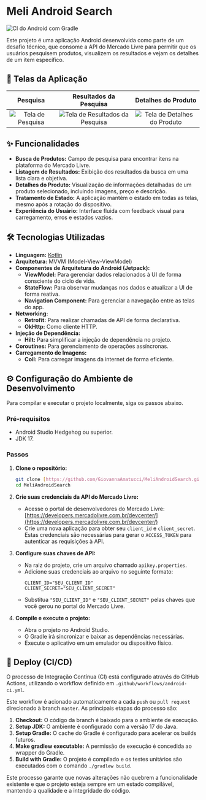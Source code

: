 # Meli Android Search

![CI do Android com Gradle](https://github.com/GiovannaAmatucci/MeliAndroidSearch/actions/workflows/android-ci.yml/badge.svg)

Este projeto é uma aplicação Android desenvolvida como parte de um desafio técnico, que consome a API do Mercado Livre para permitir que os usuários pesquisem produtos, visualizem os resultados e vejam os detalhes de um item específico.

## 📸 Telas da Aplicação

| Pesquisa | Resultados da Pesquisa | Detalhes do Produto |
| :---: | :---: | :---: |
| ![Tela de Pesquisa](https://drive.google.com/file/d/1ApREf6g9aMwgWUsEv6dOBapnM9xiS3Ts/view?usp=sharing) | ![Tela de Resultados da Pesquisa](https://drive.google.com/file/d/1wJhROSAGaQ4ObVyIhlLnABKR9umYkvIo/view?usp=sharing) | ![Tela de Detalhes do Produto](https://drive.google.com/file/d/1IVS9R3vav0li2LZ1fr6QJoblxLXHn6LH/view?usp=sharing) 

## ✨ Funcionalidades

* **Busca de Produtos:** Campo de pesquisa para encontrar itens na plataforma do Mercado Livre.
* **Listagem de Resultados:** Exibição dos resultados da busca em uma lista clara e objetiva.
* **Detalhes do Produto:** Visualização de informações detalhadas de um produto selecionado, incluindo imagens, preço e descrição.
* **Tratamento de Estado:** A aplicação mantém o estado em todas as telas, mesmo após a rotação do dispositivo.
* **Experiência do Usuário:** Interface fluida com feedback visual para carregamento, erros e estados vazios.

## 🛠️ Tecnologias Utilizadas

* **Linguagem:** [Kotlin](https://kotlinlang.org/)
* **Arquitetura:** MVVM (Model-View-ViewModel)
* **Componentes de Arquitetura do Android (Jetpack):**
    * **ViewModel:** Para gerenciar dados relacionados à UI de forma consciente do ciclo de vida.
    * **StateFlow:** Para observar mudanças nos dados e atualizar a UI de forma reativa.
    * **Navigation Component:** Para gerenciar a navegação entre as telas do app.
* **Networking:**
    * **Retrofit:** Para realizar chamadas de API de forma declarativa.
    * **OkHttp:** Como cliente HTTP.
* **Injeção de Dependência:**
    * **Hilt:** Para simplificar a injeção de dependência no projeto.
* **Coroutines:** Para gerenciamento de operações assíncronas.
* **Carregamento de Imagens:**
    * **Coil:** Para carregar imagens da internet de forma eficiente.

## ⚙️ Configuração do Ambiente de Desenvolvimento

Para compilar e executar o projeto localmente, siga os passos abaixo.

### Pré-requisitos

* Android Studio Hedgehog ou superior.
* JDK 17.

### Passos

1.  **Clone o repositório:**
    ```bash
    git clone [https://github.com/GiovannaAmatucci/MeliAndroidSearch.git](https://github.com/GiovannaAmatucci/MeliAndroidSearch.git)
    cd MeliAndroidSearch
    ```

2.  **Crie suas credenciais da API do Mercado Livre:**
    * Acesse o portal de desenvolvedores do Mercado Livre: [https://developers.mercadolivre.com.br/devcenter/](https://developers.mercadolivre.com.br/devcenter/)
    * Crie uma nova aplicação para obter seu `client_id` e `client_secret`. Estas credenciais são necessárias para gerar o `ACCESS_TOKEN` para autenticar as requisições à API.

3.  **Configure suas chaves de API:**
    * Na raiz do projeto, crie um arquivo chamado `apikey.properties`.
    * Adicione suas credenciais ao arquivo no seguinte formato:
        ```properties
        CLIENT_ID="SEU_CLIENT_ID"
        CLIENT_SECRET="SEU_CLIENT_SECRET"
        ```
    * Substitua `"SEU_CLIENT_ID"` e `"SEU_CLIENT_SECRET"` pelas chaves que você gerou no portal do Mercado Livre.

4.  **Compile e execute o projeto:**
    * Abra o projeto no Android Studio.
    * O Gradle irá sincronizar e baixar as dependências necessárias.
    * Execute o aplicativo em um emulador ou dispositivo físico.

## 🚀 Deploy (CI/CD)

O processo de Integração Contínua (CI) está configurado através do GitHub Actions, utilizando o workflow definido em `.github/workflows/android-ci.yml`.

Este workflow é acionado automaticamente a cada `push` ou `pull request` direcionado à branch `master`. As principais etapas do processo são:

1.  **Checkout:** O código da branch é baixado para o ambiente de execução.
2.  **Setup JDK:** O ambiente é configurado com a versão 17 do Java.
3.  **Setup Gradle:** O cache do Gradle é configurado para acelerar os builds futuros.
4.  **Make gradlew executable:** A permissão de execução é concedida ao wrapper do Gradle.
5.  **Build with Gradle:** O projeto é compilado e os testes unitários são executados com o comando `./gradlew build`.

Este processo garante que novas alterações não quebrem a funcionalidade existente e que o projeto esteja sempre em um estado compilável, mantendo a qualidade e a integridade do código.
